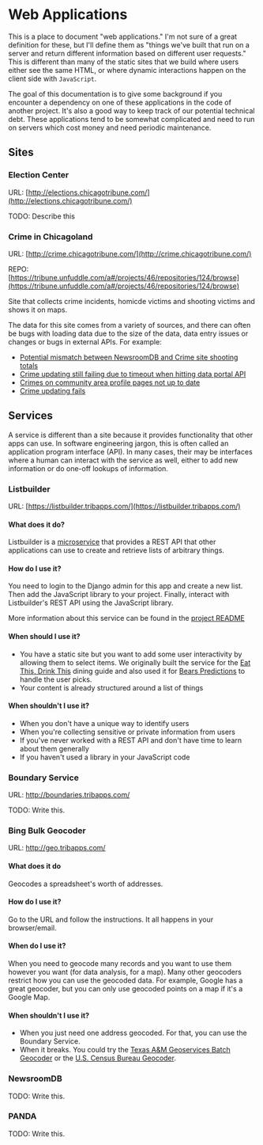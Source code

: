 Web Applications
================

This is a place to document "web applications."  I'm not sure of a great definition for these, but I'll define them as "things we've built that run on a server and return different information based on different user requests."  This is different than many of the static sites that we build where users either see the same HTML, or where dynamic interactions happen on the client side with `JavaScript`.

The goal of this documentation is to give some background if you encounter a dependency on one of these applications in the code of another project.  It's also a good way to keep track of our potential technical debt. These applications tend to be somewhat complicated and need to run on servers which cost money and need periodic maintenance. 

Sites
-----

### Election Center

URL: [http://elections.chicagotribune.com/](http://elections.chicagotribune.com/)

TODO: Describe this

### Crime in Chicagoland

URL: [http://crime.chicagotribune.com/](http://crime.chicagotribune.com/)

REPO: [https://tribune.unfuddle.com/a#/projects/46/repositories/124/browse](https://tribune.unfuddle.com/a#/projects/46/repositories/124/browse)

Site that collects crime incidents, homicde victims and shooting victims and shows it on maps.

The data for this site comes from a variety of sources, and there can often be bugs with loading data due to the size of the data, data entry issues or changes or bugs in external APIs.  For example:

* [Potential mismatch between NewsroomDB and Crime site shooting totals](https://tribune.unfuddle.com/a#/projects/46/tickets/by_number/1241) 
* [Crime updating still failing due to timeout when hitting data portal API](https://tribune.unfuddle.com/a#/projects/46/tickets/by_number/1228)
* [Crimes on community area profile pages not up to date](https://tribune.unfuddle.com/a#/projects/46/tickets/by_number/1205)
* [Crime updating fails](https://tribune.unfuddle.com/a#/projects/46/tickets/by_number/1211)

Services
--------

A service is different than a site because it provides functionality that other apps can use.  In software engineering jargon, this is often called an application program interface (API).  In many cases, their may be interfaces where a human can interact with the service as well, either to add new information or do one-off lookups of information. 

### Listbuilder

URL: [https://listbuilder.tribapps.com/](https://listbuilder.tribapps.com/)

#### What does it do?

Listbuilder is a [microservice](http://martinfowler.com/articles/microservices.html) that provides a REST API that other applications can use to create and retrieve lists of arbitrary things. 

#### How do I use it?

You need to login to the Django admin for this app and create a new list.  Then add the JavaScript library to your project.  Finally, interact with Listbuilder's REST API using the JavaScript library.

More information about this service can be found in the [project README](https://tribune.unfuddle.com/a#/projects/6/repositories/338/file?path=%2FREADME.md)

#### When should I use it?

* You have a static site but you want to add some user interactivity by allowing them to select items.  We originally built the service for the [Eat This, Drink This](http://apps.chicagotribune.com/entertainment/dining/eatthis/) dining guide and also used it for [Bears Predictions](http://graphics.chicagotribune.com/sports/football/bears/bears-breakdown/2015/predictions/) to handle the user picks.
* Your content is already structured around a list of things

#### When shouldn't I use it?

* When you don't have a unique way to identify users
* When you're collecting sensitive or private information from users
* If you've never worked with a REST API and don't have time to learn about them generally
* If you haven't used a library in your JavaScript code

### Boundary Service

URL: http://boundaries.tribapps.com/

TODO: Write this.

### Bing Bulk Geocoder

URL: http://geo.tribapps.com/

#### What does it do

Geocodes a spreadsheet's worth of addresses.

#### How do I use it?

Go to the URL and follow the instructions.  It all happens in your browser/email.

#### When do I use it?

When you need to geocode many records and you want to use them however you want (for data analysis, for a map). Many other geocoders restrict how you can use the geocoded data.  For example, Google has a great geocoder, but you can only use geocoded points on a map if it's a Google Map. 

#### When shouldn't I use it?

* When you just need one address geocoded.  For that, you can use the Boundary Service.
* When it breaks.  You could try the [Texas A&M Geoservices Batch Geocoder](http://geoservices.tamu.edu/Services/Geocode/BatchProcess/) or the [U.S. Census Bureau Geocoder](http://geocoding.geo.census.gov/).


### NewsroomDB 

TODO: Write this.

### PANDA

TODO: Write this.
